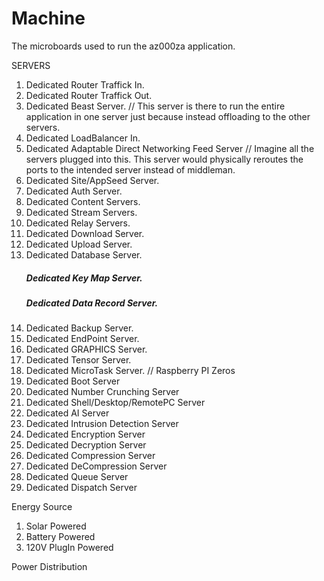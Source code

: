 # Machine
The microboards used to run the az000za application.

SERVERS
  1) Dedicated Router Traffick In.
  2) Dedicated Router Traffick Out.
  3) Dedicated Beast Server. // This server is there to run the entire application in one server just because instead offloading to the other servers.  
  4) Dedicated LoadBalancer In.
  5) Dedicated Adaptable Direct Networking Feed Server    // Imagine all the servers plugged into this. This server would physically reroutes the ports to the intended server instead of middleman.
  6) Dedicated Site/AppSeed Server.
  7) Dedicated Auth Server.
  8) Dedicated Content Servers.
  9) Dedicated Stream Servers.
  10) Dedicated Relay Servers.
  11) Dedicated Download Server.
  12) Dedicated Upload Server.
  13) Dedicated Database Server.
      ##### Dedicated Key Map Server.
      ##### Dedicated Data Record Server.
  14) Dedicated Backup Server.
  15) Dedicated EndPoint Server.
  16) Dedicated GRAPHICS Server.
  17) Dedicated Tensor Server.
  18) Dedicated MicroTask Server.  // Raspberry PI Zeros
  19) Dedicated Boot Server
  20) Dedicated Number Crunching Server
  21) Dedicated Shell/Desktop/RemotePC Server
  22) Dedicated AI Server
  23) Dedicated Intrusion Detection Server
  24) Dedicated Encryption Server
  25) Dedicated Decryption Server
  26) Dedicated Compression Server
  27) Dedicated DeCompression Server
  28) Dedicated Queue Server
  29) Dedicated Dispatch Server

Energy Source
1) Solar Powered
2) Battery Powered
3) 120V PlugIn Powered

Power Distribution
